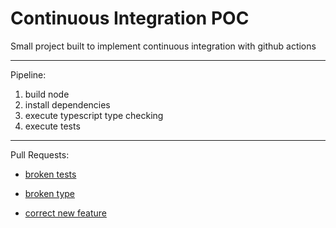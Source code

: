 # Continuous Integration POC

Small project built to implement continuous integration with github actions

<hr>

Pipeline:

1. build node
2. install dependencies
3. execute typescript type checking
4. execute tests

<hr>

Pull Requests:

- [broken tests](https://github.com/silvavitor/ci-actions/pull/1)

- [broken type](https://github.com/silvavitor/ci-actions/pull/2)

- [correct new feature](https://github.com/silvavitor/ci-actions/pull/3)
